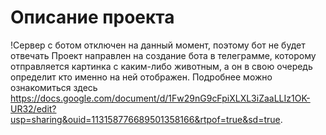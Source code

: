 # Описание проекта
!Сервер с ботом отключен на данный момент, поэтому бот не будет отвечать
Проект направлен на создание бота в телеграмме, которому отправляется картинка с каким-либо животным, а он в свою очередь определит кто именно на ней отображен.
Подробнее можно ознакомиться здесь https://docs.google.com/document/d/1Fw29nG9cFpiXLXL3iZaaLLIz1OK-UR32/edit?usp=sharing&ouid=113158776689501358166&rtpof=true&sd=true.
